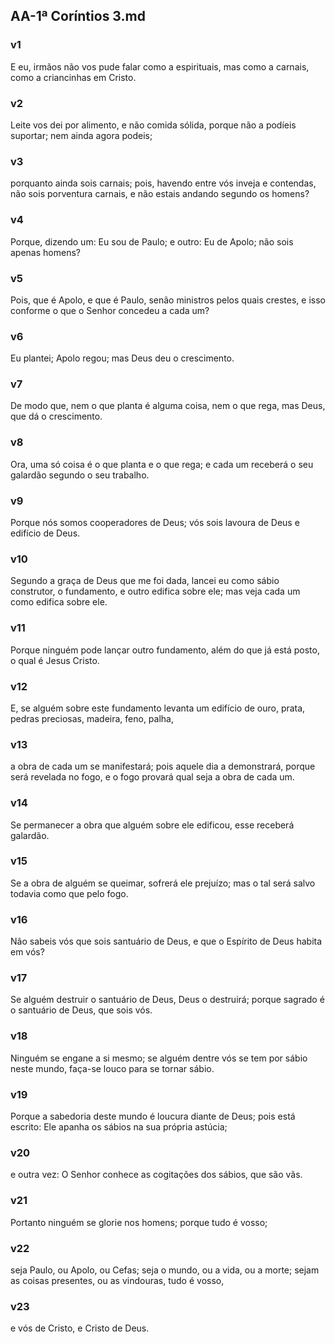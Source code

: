 ## AA-1ª Coríntios 3.md
### v1
 E eu, irmãos não vos pude falar como a espirituais, mas como a carnais, como a criancinhas em Cristo.
### v2
 Leite vos dei por alimento, e não comida sólida, porque não a podíeis suportar; nem ainda agora podeis;
### v3
 porquanto ainda sois carnais; pois, havendo entre vós inveja e contendas, não sois porventura carnais, e não estais andando segundo os homens?
### v4
 Porque, dizendo um: Eu sou de Paulo; e outro: Eu de Apolo; não sois apenas homens?
### v5
 Pois, que é Apolo, e que é Paulo, senão ministros pelos quais crestes, e isso conforme o que o Senhor concedeu a cada um?
### v6
 Eu plantei; Apolo regou; mas Deus deu o crescimento.
### v7
 De modo que, nem o que planta é alguma coisa, nem o que rega, mas Deus, que dá o crescimento.
### v8
 Ora, uma só coisa é o que planta e o que rega; e cada um receberá o seu galardão segundo o seu trabalho.
### v9
 Porque nós somos cooperadores de Deus; vós sois lavoura de Deus e edifício de Deus.
### v10
 Segundo a graça de Deus que me foi dada, lancei eu como sábio construtor, o fundamento, e outro edifica sobre ele; mas veja cada um como edifica sobre ele.
### v11
 Porque ninguém pode lançar outro fundamento, além do que já está posto, o qual é Jesus Cristo.
### v12
 E, se alguém sobre este fundamento levanta um edifício de ouro, prata, pedras preciosas, madeira, feno, palha,
### v13
 a obra de cada um se manifestará; pois aquele dia a demonstrará, porque será revelada no fogo, e o fogo provará qual seja a obra de cada um.
### v14
 Se permanecer a obra que alguém sobre ele edificou, esse receberá galardão.
### v15
 Se a obra de alguém se queimar, sofrerá ele prejuízo; mas o tal será salvo todavia como que pelo fogo.
### v16
 Não sabeis vós que sois santuário de Deus, e que o Espírito de Deus habita em vós?
### v17
 Se alguém destruir o santuário de Deus, Deus o destruirá; porque sagrado é o santuário de Deus, que sois vós.
### v18
 Ninguém se engane a si mesmo; se alguém dentre vós se tem por sábio neste mundo, faça-se louco para se tornar sábio.
### v19
 Porque a sabedoria deste mundo é loucura diante de Deus; pois está escrito: Ele apanha os sábios na sua própria astúcia;
### v20
 e outra vez: O Senhor conhece as cogitações dos sábios, que são vãs.
### v21
 Portanto ninguém se glorie nos homens; porque tudo é vosso;
### v22
 seja Paulo, ou Apolo, ou Cefas; seja o mundo, ou a vida, ou a morte; sejam as coisas presentes, ou as vindouras, tudo é vosso,
### v23
 e vós de Cristo, e Cristo de Deus.
